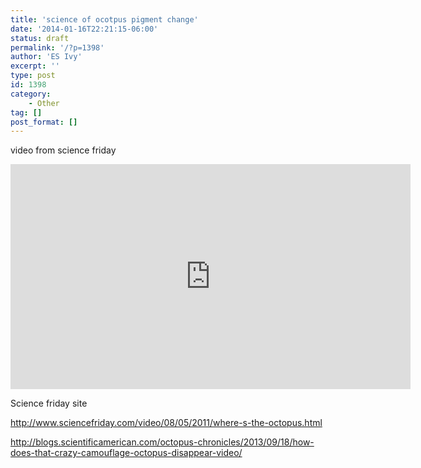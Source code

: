 ```yaml
---
title: 'science of ocotpus pigment change'
date: '2014-01-16T22:21:15-06:00'
status: draft
permalink: '/?p=1398'
author: 'ES Ivy'
excerpt: ''
type: post
id: 1398
category:
    - Other
tag: []
post_format: []
---
```

video from science friday

<span class="embed-youtube" style="text-align:center; display: block;"><iframe allowfullscreen="true" class="youtube-player" height="360" src="https://www.youtube.com/embed/eS-USrwuUfA?version=3&rel=1&fs=1&autohide=2&showsearch=0&showinfo=1&iv_load_policy=1&wmode=transparent" style="border:0;" width="640"></iframe></span>

Science friday site

<http://www.sciencefriday.com/video/08/05/2011/where-s-the-octopus.html>

<http://blogs.scientificamerican.com/octopus-chronicles/2013/09/18/how-does-that-crazy-camouflage-octopus-disappear-video/>